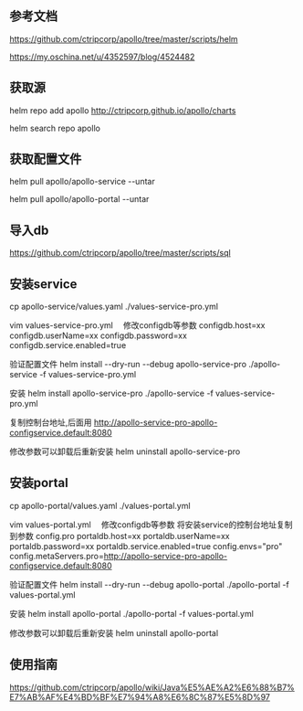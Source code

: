 
## 参考文档 
https://github.com/ctripcorp/apollo/tree/master/scripts/helm

https://my.oschina.net/u/4352597/blog/4524482

## 获取源
helm repo add apollo http://ctripcorp.github.io/apollo/charts

helm search repo apollo

## 获取配置文件
helm pull apollo/apollo-service --untar

helm pull apollo/apollo-portal --untar

## 导入db
https://github.com/ctripcorp/apollo/tree/master/scripts/sql

## 安装service
cp apollo-service/values.yaml ./values-service-pro.yml

vim values-service-pro.yml　
修改configdb等参数
configdb.host=xx
configdb.userName=xx
configdb.password=xx
configdb.service.enabled=true

验证配置文件
helm install --dry-run --debug apollo-service-pro ./apollo-service -f values-service-pro.yml 

安装
helm install apollo-service-pro ./apollo-service -f values-service-pro.yml 

复制控制台地址,后面用
http://apollo-service-pro-apollo-configservice.default:8080

修改参数可以卸载后重新安装
helm uninstall apollo-service-pro

## 安装portal
cp apollo-portal/values.yaml ./values-portal.yml


vim values-portal.yml　
修改configdb等参数
将安装service的控制台地址复制到参数 config.pro
portaldb.host=xx
portaldb.userName=xx 
portaldb.password=xx
portaldb.service.enabled=true
config.envs="pro"
config.metaServers.pro=http://apollo-service-pro-apollo-configservice.default:8080

验证配置文件
helm install --dry-run --debug apollo-portal ./apollo-portal -f values-portal.yml 

安装
helm install apollo-portal ./apollo-portal -f values-portal.yml 

修改参数可以卸载后重新安装
helm uninstall apollo-portal    

## 使用指南
https://github.com/ctripcorp/apollo/wiki/Java%E5%AE%A2%E6%88%B7%E7%AB%AF%E4%BD%BF%E7%94%A8%E6%8C%87%E5%8D%97


